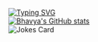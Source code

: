 [![Typing SVG](https://readme-typing-svg.herokuapp.com?color=%2378B5F7&lines=Welcome+to+my+GitHub+Profile!;Here's+a+cookie+for+you+%F0%9F%8D%AA)](https://git.io/typing-svg)\
[![Bhavya's GitHub stats](https://github-readme-stats.vercel.app/api?username=BhavyaMehta2)](https://github.com/anuraghazra/github-readme-stats)\
![Jokes Card](https://readme-jokes.vercel.app/api)

<!--
**BhavyaMehta2/BhavyaMehta2** is a ✨ _special_ ✨ repository because its `README.md` (this file) appears on your GitHub profile.
<img src='https://random-memer.herokuapp.com/' title="Meme" alt="Please refresh the page if the meme doesn't show up.">
![visitors](https://visitor-badge.glitch.me/badge?page_id=page.id&left_color=green&right_color=red)\
Here are some ideas to get you started:

- 🔭 I’m currently working on ...
- 🌱 I’m currently learning ...
- 👯 I’m looking to collaborate on ...
- 🤔 I’m looking for help with ...
- 💬 Ask me about ...
- 📫 How to reach me: ...
- 😄 Pronouns: ...
- ⚡ Fun fact: ...
-->
